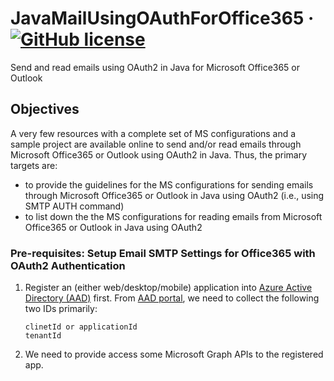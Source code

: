 # JavaMailUsingOAuthForOffice365 &middot; [![GitHub license](https://img.shields.io/badge/license-MIT-blue.svg?style=flat-square)](https://github.com/your/your-project/blob/master/LICENSE)
Send and read emails using OAuth2 in Java for Microsoft Office365 or Outlook

## Objectives
A very few resources with a complete set of MS configurations and a sample project are available online to send and/or read emails through Microsoft Office365 or Outlook using OAuth2 in Java.
Thus, the primary targets are:
  - to provide the guidelines for the MS configurations for sending emails through Microsoft Office365 or Outlook in Java using OAuth2 (i.e., using SMTP AUTH command)
  - to list down the the MS configurations for reading emails from Microsoft Office365 or Outlook in Java using OAuth2

### Pre-requisites: Setup Email SMTP Settings for Office365 with OAuth2 Authentication
1. Register an (either web/desktop/mobile) application into [Azure Active Directory (AAD)](https://portal.azure.com) first.
From [AAD portal](https://portal.azure.com), we need to collect the following two IDs primarily:
	```shell
	clinetId or applicationId
	tenantId
	``` 
	
2. We need to provide access some Microsoft Graph APIs to the registered app.
  